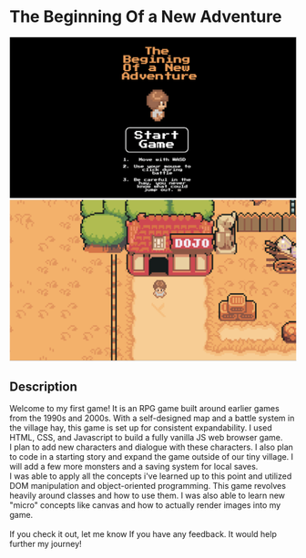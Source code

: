 # The Beginning Of a New Adventure

![Start Game Preview](./img/title.png)
![Title Preview](/img/StartGame.png)

## Description
<div>
Welcome to my first game! It is an RPG game built around earlier games from the 1990s and 2000s. With a self-designed map and a battle system in the village hay, this game is set up for consistent expandability. I used HTML, CSS, and Javascript to build a fully vanilla JS web browser game.
<br>
I plan to add new characters and dialogue with these characters. I also plan to code in a starting story and expand the game outside of our tiny village. I will add a few more monsters and a saving system for local saves.
<br>
I was able to apply all the concepts i've learned up to this point and utilized DOM manipulation and object-oriented programming. This game revolves heavily around classes and how to use them. I was also able to learn new "micro" concepts like canvas and how to actually render images into my game.
<br><br>
If you check it out, let me know If you have any feedback. It would help further my journey!
</div>
